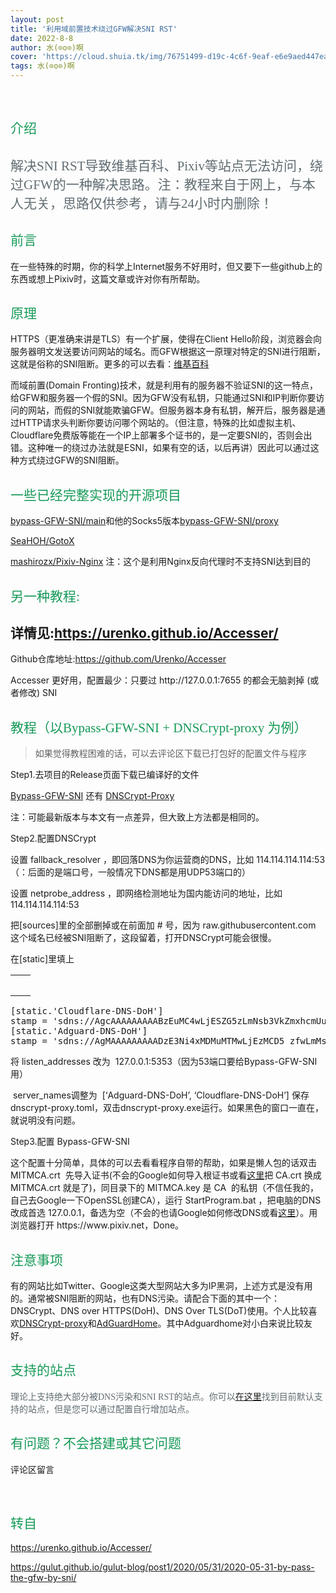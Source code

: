 ```yaml
---
layout: post
title: '利用域前置技术绕过GFW解决SNI RST'
date: 2022-8-8
author: 水(⊙o⊙)啊
cover: 'https://cloud.shuia.tk/img/76751499-d19c-4c6f-9eaf-e6e9aed447ea.png'
tags: 水(⊙o⊙)啊
--- 
```

<br />
<h2 id="支持的站点" style="font-weight:normal;color:#159957;font-family:&quot;">
	介绍
</h2>
<h2 id="支持的站点" style="font-weight:normal;color:#159957;font-family:&quot;">
	<span style="color:#606C71;">解决SNI RST导致维基百科、Pixiv等站点无法访问，绕过GFW的一种解决思路。注：教程来自于网上，与本人无关，思路仅供参考，请与24小时内删除！</span><span style="font-family:&quot;color:#606C71;font-size:12px;"></span><span style="font-family:&quot;color:#606C71;font-size:12px;"></span>
</h2>
<h2 id="前言">
</h2>
<h2 id="支持的站点" style="font-weight:normal;color:#159957;font-family:&quot;">
	前言
</h2>
<p>
	在一些特殊的时期，你的科学上Internet服务不好用时，但又要下一些github上的东西或想上Pixiv时，这篇文章或许对你有所帮助。
</p>
<h2 id="原理">
</h2>
<h2 id="支持的站点" style="font-weight:normal;color:#159957;font-family:&quot;">
	原理
</h2>
<p>
	HTTPS（更准确来讲是TLS）有一个扩展，使得在Client Hello阶段，浏览器会向服务器明文发送要访问网站的域名。而GFW根据这一原理对特定的SNI进行阻断，这就是俗称的SNI阻断。更多的可以去看：<a href="https://zh.wikipedia.org/wiki/%E6%9C%8D%E5%8A%A1%E5%99%A8%E5%90%8D%E7%A7%B0%E6%8C%87%E7%A4%BA">维基百科</a> 
</p>
<p>
	而域前置(Domain Fronting)技术，就是利用有的服务器不验证SNI的这一特点，给GFW和服务器一个假的SNI。因为GFW没有私钥，只能通过SNI和IP判断你要访问的网站，而假的SNI就能欺骗GFW。但服务器本身有私钥，解开后，服务器是通过HTTP请求头判断你要访问哪个网站的。（但注意，特殊的比如虚拟主机、Cloudflare免费版等能在一个IP上部署多个证书的，是一定要SNI的，否则会出错。这种唯一的绕过办法就是ESNI，如果有空的话，以后再讲）因此可以通过这种方式绕过GFW的SNI阻断。
</p>
<h2 id="一些已经完整实现的开源项目">
</h2>
<h2 id="支持的站点" style="font-weight:normal;color:#159957;font-family:&quot;">
	一些已经完整实现的开源项目
</h2>
<p>
	<a href="https://github.com/bypass-GFW-SNI/main">bypass-GFW-SNI/main</a>和他的Socks5版本<a href="https://github.com/bypass-GFW-SNI/proxy">bypass-GFW-SNI/proxy</a> 
</p>
<p>
	<a href="https://github.com/SeaHOH/GotoX">SeaHOH/GotoX</a> 
</p>
<p>
	<a href="https://github.com/mashirozx/Pixiv-Nginx">mashirozx/Pixiv-Nginx</a> 注：这个是利用Nginx反向代理时不支持SNI达到目的
</p>
<h2>
</h2>
<h2 id="支持的站点" style="font-weight:normal;color:#159957;font-family:&quot;">
	另一种教程:
</h2>
<h2>
	详情见:<a href="https://urenko.github.io/Accesser/" target="_blank">https://urenko.github.io/Accesser/</a> 
</h2>
<p>
	Github仓库地址:<a href="https://github.com/Urenko/Accesser" target="_blank">https://github.com/Urenko/Accesser</a>
</p>
<p>
	Accesser 更好用，配置最少：只要过 http://127.0.0.1:7655 的都会无脑剥掉 (或者修改) SNI
</p>
<h2 id="教程以bypass-gfw-sni--dnscrypt-proxy-为例">
</h2>
<h2 id="支持的站点" style="font-weight:normal;color:#159957;font-family:&quot;">
	教程（以Bypass-GFW-SNI + DNSCrypt-proxy 为例）
</h2>
<blockquote>
	<p>
		如果觉得教程困难的话，可以去评论区下载已打包好的配置文件与程序
	</p>
</blockquote>
<p>
	Step1.去项目的Release页面下载已编译好的文件
</p>
<p>
	<a href="https://github.com/bypass-GFW-SNI/main/releases">Bypass-GFW-SNI</a> 还有 <a href="https://github.com/DNSCrypt/dnscrypt-proxy/releases">DNSCrypt-Proxy</a> 
</p>
<p>
	注：可能最新版本与本文有一点差异，但大致上方法都是相同的。
</p>
<p>
	Step2.配置DNSCrypt
</p>
<p>
	设置 fallback_resolver ，即回落DNS为你运营商的DNS，比如 114.114.114.114:53（：后面的是端口号，一般情况下DNS都是用UDP53端口的）
</p>
<p>
	设置 netprobe_address ，即网络检测地址为国内能访问的地址，比如 114.114.114.114:53
</p>
<p>
	把[sources]里的全部删掉或在前面加 # 号，因为 raw.githubusercontent.com 这个域名已经被SNI阻断了，这段留着，打开DNSCrypt可能会很慢。
</p>
<p>
	在[static]里填上
</p>
<div class="highlight">
	<div class="chroma">
		<table class="lntable">
			<tbody>
				<tr>
					<td class="lntd">
<pre class="chroma"></pre>
					</td>
					<td class="lntd">
					</td>
				</tr>
			</tbody>
		</table>
<pre class="prettyprint lang-xml">[static.'Cloudflare-DNS-DoH']
stamp = 'sdns://AgcAAAAAAAAABzEuMC4wLjESZG5zLmNsb3VkZmxhcmUuY29tCi9kbnMtcXVlcnk'
[static.'Adguard-DNS-DoH']
stamp = 'sdns://AgMAAAAAAAAADzE3Ni4xMDMuMTMwLjEzMCD5_zfwLmMstzhwJcB-V5CKPTcbfJXYzdA5DeIx7ZQ6Eg9kbnMuYWRndWFyZC5jb20KL2Rucy1xdWVyeQ'</pre>
	</div>
</div>
<p>
	将 listen_addresses 改为&nbsp; 127.0.0.1:5353（因为53端口要给Bypass-GFW-SNI用）
</p>
<p>
	&nbsp;server_names调整为&nbsp; [‘Adguard-DNS-DoH’, ‘Cloudflare-DNS-DoH’]
保存dnscrypt-proxy.toml，双击dnscrypt-proxy.exe运行。如果黑色的窗口一直在，就说明没有问题。
</p>
<p>
	Step3.配置 Bypass-GFW-SNI
</p>
<p>
	这个配置十分简单，具体的可以去看看程序自带的帮助，如果是懒人包的话双击&nbsp; MITMCA.crt&nbsp; 先导入证书(不会的Google如何导入根证书或看<a href="https://github.com/XX-net/XX-Net/wiki/GoAgent-Import-CA">这里</a>把 CA.crt 换成 MITMCA.crt 就是了)，同目录下的 MITMCA.key 是 CA&nbsp; 的私钥（不信任我的，自己去Google一下OpenSSL创建CA），运行 StartProgram.bat ，把电脑的DNS改成首选 127.0.0.1，备选为空（不会的也请Google如何修改DNS或看<a href="https://baijiahao.baidu.com/s?id=1612906041166793439">这里</a>）。用浏览器打开 https://www.pixiv.net，Done。
</p>
<h2 id="注意事项">
</h2>
<h2 id="支持的站点" style="font-weight:normal;color:#159957;font-family:&quot;">
	注意事项
</h2>
<p>
	有的网站比如Twitter、Google这类大型网站大多为IP黑洞，上述方式是没有用的。通常被SNI阻断的网站，也有DNS污染。请配合下面的其中一个：DNSCrypt、DNS over HTTPS(DoH)、DNS Over TLS(DoT)使用。个人比较喜欢<a href="http://github.com/DNSCrypt/dnscrypt-proxy">DNSCrypt-proxy</a>和<a href="https://github.com/AdguardTeam/AdGuardHome">AdGuardHome</a>。其中Adguardhome对小白来说比较友好。
</p>
<h2 id="附录">
</h2>
<h2 id="支持的站点" style="font-weight:normal;color:#159957;font-family:&quot;">
	支持的站点
</h2>
<p style="color:#606C71;font-family:&quot;font-size:17.6px;">
	理论上支持绝大部分被DNS污染和SNI RST的站点。你可以<a href="https://github.com/URenko/Accesser/wiki/%E7%9B%AE%E5%89%8D%E6%94%AF%E6%8C%81%E7%9A%84%E7%AB%99%E7%82%B9">在这里</a>找到目前默认支持的站点，但是您可以通过配置自行增加站点。
</p>
<p style="color:#606C71;font-family:&quot;font-size:17.6px;">
	<span style="font-family:&quot;font-size:12px;font-weight:normal;"></span>
</p>
<h2 id="有问题" style="font-weight:normal;color:#159957;font-family:&quot;">
	有问题？不会搭建或其它问题
</h2>
<span>评论区留言</span><br />
<div>
	<p>
		<br />
	</p>
	<h2 id="有问题" style="font-weight:normal;color:#159957;font-family:&quot;">
		转自
	</h2>
	<p>
		<a href="https://urenko.github.io/Accesser/" target="_blank">https://urenko.github.io/Accesser/</a>
	</p>
	<p>
		<a href="https://gulut.github.io/gulut-blog/post1/2020/05/31/2020-05-31-by-pass-the-gfw-by-sni/" target="_blank">https://gulut.github.io/gulut-blog/post1/2020/05/31/2020-05-31-by-pass-the-gfw-by-sni/</a>
	</p>
	<p>
		<br />
	</p>
	<div class="highlight">
	</div>
</div>